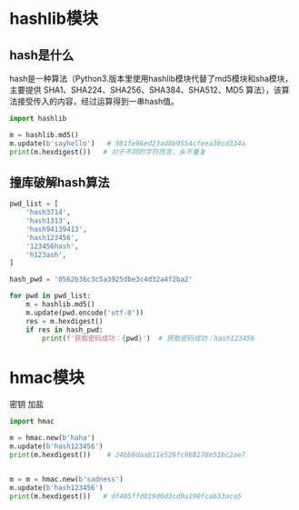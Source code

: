 # hashlib模块

## hash是什么

hash是一种算法（Python3.版本里使用hashlib模块代替了md5模块和sha模块，主要提供 SHA1、SHA224、SHA256、SHA384、SHA512、MD5 算法），该算法接受传入的内容，经过运算得到一串hash值。

```python
import hashlib

m = hashlib.md5()
m.update(b'sayhello')   # 981fe96ed23ad8b9554cfeea38cd334a
print(m.hexdigest())   # 对于不同的字符而言，永不重复
```

## 撞库破解hash算法

```python
pwd_list = [
    'hash3714',
    'hash1313',
    'hash94139413',
    'hash123456',
    '123456hash',
    'h123ash',
]

hash_pwd = '0562b36c3c5a3925dbe3c4d32a4f2ba2'

for pwd in pwd_list:
    m = hashlib.md5()
    m.update(pwd.encode('utf-8'))
    res = m.hexdigest()
    if res in hash_pwd:
        print(f'获取密码成功：{pwd}')  # 获取密码成功：hash123456
```

# hmac模块

密钥 加盐

```python
import hmac

m = hmac.new(b'haha')
m.update(b'hash123456')
print(m.hexdigest())    # 24bb8daab11e526fc9b8178e51bc2ae7


m = m = hmac.new(b'sadness')
m.update(b'hash123456')
print(m.hexdigest())   # df405ffd019d6d3cd9a190fcab33aca5
```